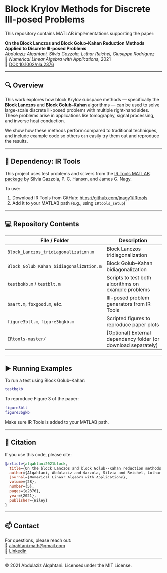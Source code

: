# Block Krylov Methods for Discrete Ill-posed Problems

This repository contains MATLAB implementations supporting the paper:

**On the Block Lanczos and Block Golub–Kahan Reduction Methods Applied to Discrete Ill-posed Problems**  
*Abdulaziz Alqahtani, Silvia Gazzola, Lothar Reichel, Giuseppe Rodriguez*  
📄 *Numerical Linear Algebra with Applications*, 2021  
🔗 [DOI: 10.1002/nla.2376](https://doi.org/10.1002/nla.2376)

---

## 🔍 Overview

This work explores how block Krylov subspace methods — specifically the **Block Lanczos** and **Block Golub–Kahan** algorithms — can be used to solve large-scale discrete ill-posed problems with multiple right-hand sides. These problems arise in applications like tomography, signal processing, and inverse heat conduction.

We show how these methods perform compared to traditional techniques, and include example code so others can easily try them out and reproduce the results.

---

## 🧩 Dependency: IR Tools

This project uses test problems and solvers from the [IR Tools MATLAB package](https://github.com/jnagy1/IRtools) by Silvia Gazzola, P. C. Hansen, and James G. Nagy.

To use:
1. Download IR Tools from GitHub: https://github.com/jnagy1/IRtools
2. Add it to your MATLAB path (e.g., using `IRtools_setup`)

---

## 💻 Repository Contents

| File / Folder | Description |
|---------------|-------------|
| `Block_Lanczos_tridiagonalization.m` | Block Lanczos tridiagonalization |
| `Block_Golub_Kahan_bidiagonalization.m` | Block Golub–Kahan bidiagonalization |
| `testbgkb.m` / `testblt.m` | Scripts to test both algorithms on example problems |
| `baart.m`, `foxgood.m`, etc. | Ill-posed problem generators from IR Tools |
| `figure3blt.m`, `figure3bgkb.m` | Scripted figures to reproduce paper plots |
| `IRtools-master/` | [Optional] External dependency folder (or download separately) |

---

## ▶️ Running Examples

To run a test using Block Golub–Kahan:

```matlab
testbgkb
```

To reproduce Figure 3 of the paper:

```matlab
figure3blt
figure3bgkb
```

Make sure IR Tools is added to your MATLAB path.

---

## 📖 Citation

If you use this code, please cite:

```bibtex
@article{alqahtani2021block,
  title={On the block Lanczos and block Golub--Kahan reduction methods applied to discrete ill-posed problems},
  author={Alqahtani, Abdulaziz and Gazzola, Silvia and Reichel, Lothar and Rodriguez, Giuseppe},
  journal={Numerical Linear Algebra with Applications},
  volume={28},
  number={5},
  pages={e2376},
  year={2021},
  publisher={Wiley}
}
```

---

## 📫 Contact

For questions, please reach out:  
📧 alqahtani.math@gmail.com  
🔗 [LinkedIn](https://www.linkedin.com/in/alqahtani-math)

---

© 2021 Abdulaziz Alqahtani. Licensed under the MIT License.
